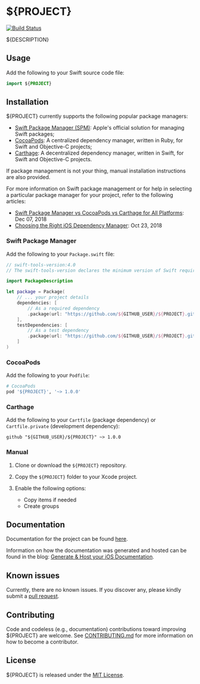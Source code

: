 # ${PROJECT}

[![Build Status](https://travis-ci.org/${TRAVIS_USER}/TravisCIBlog.svg?branch=master)](https://travis-ci.org/${TRAVIS_USER}/${PROJECT})

${DESCRIPTION}

## Usage

Add the following to your Swift source code file:

```swift
import ${PROJECT}
```

## Installation

${PROJECT} currently supports the following popular package managers:

* [Swift Package Manager (SPM)](https://swift.org/package-manager/): Apple's official solution for managing Swift packages; 
* [CocoaPods](https://cocoapods.org): A centralized dependency manager, written in Ruby, for Swift and Objective-C projects;
* [Carthage](https://github.com/Carthage/Carthage): A decentralized dependency manager, written in Swift, for Swift and Objective-C projects.

If package management is not your thing, manual installation instructions are also provided.

For more information on Swift package management or for help in selecting a particular package manager for your project, refer to the following articles:
* [Swift Package Manager vs CocoaPods vs Carthage for All Platforms](https://www.codementor.io/blog/swift-package-manager-5f85eqvygj): Dec 07, 2018
* [Choosing the Right iOS Dependency Manager](https://aimconsulting.com/insights/blog/choosing-the-right-ios-dependency-manager/): Oct 23, 2018

### Swift Package Manager

Add the following to your `Package.swift` file:

```swift
// swift-tools-version:4.0
// The swift-tools-version declares the minimum version of Swift required to build this package.

import PackageDescription

let package = Package(
    // ... your project details
    dependencies: [
        // As a required dependency
        .package(url: "https://github.com/${GITHUB_USER}/${PROJECT}.git", majorVersion: 1)
    ],
    testDependencies: [
        // As a test dependency
        .package(url: "https://github.com/${GITHUB_USER}/${PROJECT}.git", majorVersion: 1)
    ]
)
```

### CocoaPods

Add the following to your `Podfile`:

```ruby
# CocoaPods
pod '${PROJECT}', '~> 1.0.0'
```

### Carthage

Add the following to your `Cartfile` (package dependency) or `Cartfile.private` (development dependency):

```
github "${GITHUB_USER}/${PROJECT}" ~> 1.0.0
```

### Manual

1. Clone or download the `${PROJECT}` repository.
2. Copy the `${PROJECT}` folder to your Xcode project.
3. Enable the following options:

    -  Copy items if needed
    -  Create groups

## Documentation

Documentation for the project can be found [here](https://${GITHUB_USER}.github.io/${PROJECT}/).

Information on how the documentation was generated and hosted can be found in the blog: [Generate & Host your iOS Documentation](https://medium.com/@jonathan2457/generate-host-your-ios-documentation-39e21b382ce8).

## Known issues

Currently, there are no known issues.  If you discover any, please kindly submit a [pull request](CONTRIBUTING.md).

## Contributing

Code and codeless (e.g., documentation) contributions toward improving ${PROJECT} are welcome. See [CONTRIBUTING.md](CONTRIBUTING.md) for more information on how to become a contributor.

## License

${PROJECT} is released under the [MIT License](LICENSE.md).